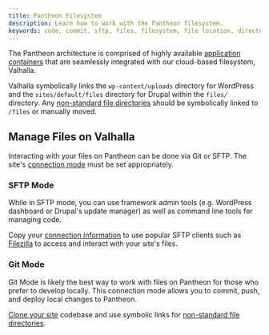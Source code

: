 ```yaml
---
title: Pantheon Filesystem
description: Learn how to work with the Pantheon filesystem.
keywords: code, commit, sftp, files, filesystem, file location, directory location, directory, codebase
---
```

The Pantheon architecture is comprised of highly available [application containers](/docs/articles/architecture/all-about-application-containers/) that are seamlessly integrated with our cloud-based filesystem, Valhalla.

Valhalla symbolically links the `wp-content/uploads` directory for WordPress and the `sites/default/files` directory for Drupal within the `files/` directory. Any [non-standard file directories](/docs/articles/sites/files/non-standard-files-locations/) should be symbolically linked to `/files` or manually moved.

## Manage Files on Valhalla
Interacting with your files on Pantheon can be done via Git or SFTP. The site's [connection mode](/docs/articles/sites/code/developing-directly-with-sftp-mode) must be set appropriately.

### SFTP Mode
While in SFTP mode, you can use framework admin tools (e.g. WordPress dashboard or Drupal's update manager) as well as command line tools for managing code.

Copy your [connection information](/docs/articles/sites/code/developing-directly-with-sftp-mode/#sftp-connection-information) to use popular SFTP clients such as [Filezilla](/docs/articles/local/filezilla/) to access and interact with your site's files.
### Git Mode
Git Mode is likely the best way to work with files on Pantheon for those who prefer to develop locally. This connection mode allows you to commit, push, and deploy local changes to Pantheon.

[Clone your site](/docs/articles/local/starting-with-git/#step-1-go-to-your-site-dashboard) codebase and use symbolic links for [non-standard file directories](/docs/articles/sites/files/non-standard-files-locations/).
